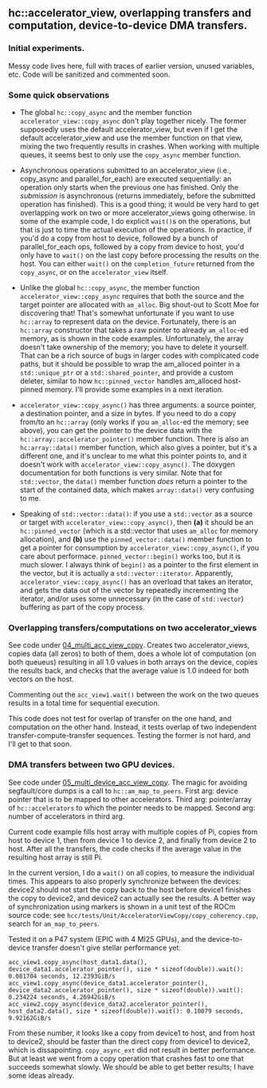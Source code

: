 ## hc::accelerator_view, overlapping transfers and computation, device-to-device DMA transfers.
### Initial experiments.

Messy code lives here, full with traces of earlier version, unused variables, etc. Code will be sanitized and commented soon.

### Some quick observations

* The global `hc::copy_async` and the member function `accelerator_view::copy_async` don't play together nicely. The
  former supposedly uses the default accelerator_view, but even if I get the default accelerator_view and use the member
  function on that view, mixing the two frequently results in crashes. When working with multiple queues, it seems best
  to only use the `copy_async` member function.

* Asynchronous operations submitted to an accelerator_view (i.e., copy_async and parallel_for_each) are executed
  sequentially: an operation only starts when the previous one has finished. Only the *submission* is asynchronous
  (returns immediately, before the submitted operation has finished). This is a good thing; it would be very hard to get
  overlapping work on two or more accelerator_views going otherwise. In some of the example code, I do explicit
  `wait()`s on the operations, but that is just to time the actual execution of the operations. In practice, if you'd do
  a copy from host to device, followed by a bunch of parallel_for_each ops, followed by a copy from device to host,
  you'd only have to `wait()` on the last copy before processing the results on the host. You can either `wait()` on the
  `completion_future` returned from the `copy_async`, or on the `accelerator_view` itself.

* Unlike the global `hc::copy_async`, the member function `accelerator_view::copy_async` requires that both the source
  and the target pointer are allocated with `am_alloc`. Big shout-out to Scott Moe for discovering that! That's somewhat
  unfortunate if you want to use `hc::array` to represent data on the device. Fortunately, there is an ``hc::array``
  constructor that takes a raw pointer to already `am_alloc`-ed memory, as is shown in the code examples. Unfortunately,
  the array doesn't take ownership of the memory; you have to delete it yourself. That can be a rich source of bugs in
  larger codes with complicated code paths, but it should be possible to wrap the am_alloced pointer in a
  `std::unique_ptr` or a `std::shared_pointer`, and provide a custom deleter, similar to how `hc::pinned_vector` handles
  am_alloced host-pinned memory. I'll provide some examples in a next iteration.

* `accelerator_view::copy_async()` has three arguments: a source pointer, a destination pointer, and a size in bytes. If
  you need to do a copy from/to an `hc::array` (only works if you `am_alloc`-ed the memory; see above), you can get the
  pointer to the device data with the `hc::array::accelerator_pointer()` member function. There is also an
  `hc:array::data()` member function, which also gives a pointer, but it's a different one, and it's unclear to me what
  this pointer points to, and it doesn't work with `accelerator_view::copy_async()`. The doxygen documentation for both
  functions is very similar. Note that for `std::vector`, the `data()` member function *does* return a pointer to the
  start of the contained data, which makes `array::data()` very confusing to me.

* Speaking of `std::vector::data()`: if you use a `std::vector` as a source or target with
  `accelerator_view::copy_async()`, then **(a)** it should be an `hc::pinned_vector` (which is a std::vector that uses
  `am_alloc` for memory allocation), and **(b)** use the `pinned_vector::data()` member function to get a pointer for
  consumption by `accelerator_view::copy_async()`, if you care about performace. `pinned_vector::begin()` works too, but
  it is much slower. I always think of `begin()` as a pointer to the first element in the vector, but it is actually a
  `std::vector::iterator`. Apparently, `accelerator_view::copy_async()` has an overload that takes an iterator, and gets
  the data out of the vector by repeatedly incrementing the iterator, and/or uses some unnecessary (in the case of
  `std::vector`) buffering as part of the copy process.


### Overlapping transfers/computations on two accelerator_views

See code under
[04_multi_acc_view_copy](https://github.com/rwvo/accelerator_views/blob/master/04_multi_acc_view_copy/accelerator_views.cpp). Creates
two accelerator_views, copies data (all zeros) to both of them, does a whole lot of computation (on both queueus)
resulting in all 1.0 values in both arrays on the device, copies the results back, and checks that the average value is
1.0 indeed for both vectors on the host.

Commenting out the `acc_view1.wait()` between the work on the two queues results in a total time for sequential execution.

This code does not test for overlap of transfer on the one hand, and computation on the other hand. Instead, it tests
overlap of two independent transfer-compute-transfer sequences. Testing the former is not hard, and I'll get to that
soon.

### DMA transfers between two GPU devices.

See code under
[05_multi_device_acc_view_copy](https://github.com/rwvo/accelerator_views/blob/master/05_multi_device_acc_view_copy/accelerator_views.cpp). The
magic for avoiding segfault/core dumps is a call to `hc::am_map_to_peers`. First arg: device pointer that is to be
mapped to other accelerators. Third arg: pointer/array of `hc::accelerators` to which the pointer needs to be
mapped. Second arg: number of accelerators in third arg.

Current code example fills host array with multiple copies of Pi, copies from host to device 1, then from device 1 to
device 2, and finally from device 2 to host. After all the transfers, the code checks if the average value in the
resulting host array is still Pi.

In the current version, I do a `wait()` on all copies, to measure the individual times. This appears to also properly
synchronize between the devices: device2 should not start the copy back to the host before device1 finishes the copy to
device2, and device2 can actually see the results. A better way of synchronization using markers is shown in a unit test
of the ROCm source code: see `hcc/tests/Unit/AcceleratorViewCopy/copy_coherency.cpp`, search for `am_map_to_peers`.

Tested it on a P47 system (EPIC with 4 MI25 GPUs), and the device-to-device transfer doesn't give stellar performance yet:

```
acc_view1.copy_async(host_data1.data(), device_data1.accelerator_pointer(), size * sizeof(double)).wait(): 0.081704 seconds, 12.2393GiB/s
acc_view1.copy_async(device_data1.accelerator_pointer(), device_data2.accelerator_pointer(), size * sizeof(double)).wait(): 0.234224 seconds, 4.26942GiB/s
acc_view2.copy_async(device_data2.accelerator_pointer(), host_data2.data(), size * sizeof(double)).wait(): 0.10079 seconds, 9.92162GiB/s
```

From these number, it looks like a copy from device1 to host, and from host to device2, should be faster than the direct
copy from device1 to device2, which is dissapointing. `copy_async_ext` did not result in better performance. But at
least we went from a copy operation that crashes fast to one that succeeds somewhat slowly. We should be able to get
better results; I have some ideas already.

